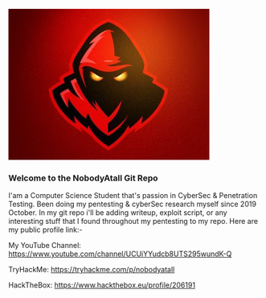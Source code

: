 ![alt text](redteam2.jpg)

### Welcome to the NobodyAtall Git Repo

I'am a Computer Science Student that's passion in CyberSec & Penetration Testing. Been doing my pentesting & cyberSec research myself since 2019 October. In my git repo i'll be adding writeup, exploit script, or any interesting stuff that I found throughout my pentesting to my repo. Here are my public profile link:-

My YouTube Channel:
https://www.youtube.com/channel/UCUiYYudcb8UTS295wundK-Q

TryHackMe:
https://tryhackme.com/p/nobodyatall

HackTheBox:
https://www.hackthebox.eu/profile/206191
